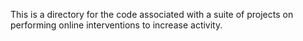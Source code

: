 This is a directory for the code associated with a suite of projects on performing online interventions to increase activity. 
